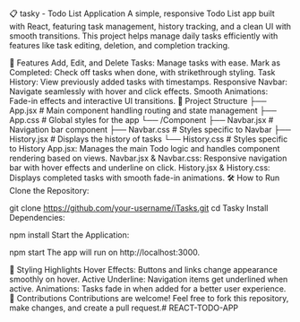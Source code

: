 📋 tasky - Todo List Application
A simple, responsive Todo List app built with React, featuring task management, history tracking, and a clean UI with smooth transitions. This project helps manage daily tasks efficiently with features like task editing, deletion, and completion tracking.

🚀 Features
Add, Edit, and Delete Tasks: Manage tasks with ease.
Mark as Completed: Check off tasks when done, with strikethrough styling.
Task History: View previously added tasks with timestamps.
Responsive Navbar: Navigate seamlessly with hover and click effects.
Smooth Animations: Fade-in effects and interactive UI transitions.
📂 Project Structure
├── App.jsx               # Main component handling routing and state management
├── App.css               # Global styles for the app
└── /Component
    ├── Navbar.jsx        # Navigation bar component
    ├── Navbar.css        # Styles specific to Navbar
    ├── History.jsx       # Displays the history of tasks
    └── History.css       # Styles specific to History
App.jsx: Manages the main Todo logic and handles component rendering based on views.
Navbar.jsx & Navbar.css: Responsive navigation bar with hover effects and underline on click.
History.jsx & History.css: Displays completed tasks with smooth fade-in animations.
🛠️ How to Run
Clone the Repository:

git clone https://github.com/your-username/iTasks.git
cd Tasky
Install Dependencies:

npm install
Start the Application:

npm start
The app will run on http://localhost:3000.

🎨 Styling Highlights
Hover Effects: Buttons and links change appearance smoothly on hover.
Active Underline: Navigation items get underlined when active.
Animations: Tasks fade in when added for a better user experience.
🙌 Contributions
Contributions are welcome! Feel free to fork this repository, make changes, and create a pull request.# REACT-TODO-APP
